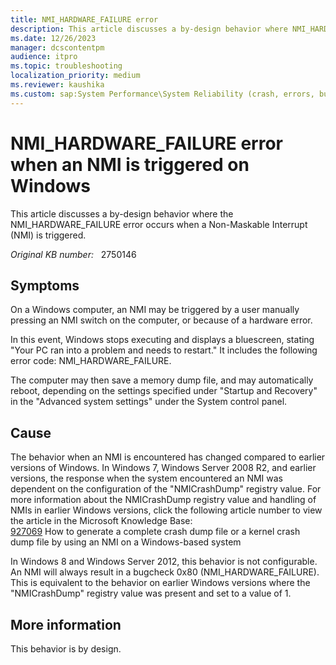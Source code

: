 ```yaml
---
title: NMI_HARDWARE_FAILURE error
description: This article discusses a by-design behavior where NMI_HARDWARE_FAILURE error occurs when an NMI is triggered.
ms.date: 12/26/2023
manager: dcscontentpm
audience: itpro
ms.topic: troubleshooting
localization_priority: medium
ms.reviewer: kaushika
ms.custom: sap:System Performance\System Reliability (crash, errors, bug check or Blue Screen, unexpected reboot), csstroubleshoot
---
```

# NMI_HARDWARE_FAILURE error when an NMI is triggered on Windows

This article discusses a by-design behavior where the NMI_HARDWARE_FAILURE error occurs when a Non-Maskable Interrupt (NMI) is triggered.

_Original KB number:_ &nbsp; 2750146

## Symptoms

On a Windows computer, an NMI may be triggered by a user manually pressing an NMI switch on the computer, or because of a hardware error.

In this event, Windows stops executing and displays a bluescreen, stating "Your PC ran into a problem and needs to restart." It includes the following error code: NMI_HARDWARE_FAILURE.

The computer may then save a memory dump file, and may automatically reboot, depending on the settings specified under "Startup and Recovery" in the "Advanced system settings" under the System control panel.

## Cause

The behavior when an NMI is encountered has changed compared to earlier versions of Windows. In Windows 7, Windows Server 2008 R2, and earlier versions, the response when the system encountered an NMI was dependent on the configuration of the "NMICrashDump" registry value.
For more information about the NMICrashDump registry value and handling of NMIs in earlier Windows versions, click the following article number to view the article in the Microsoft Knowledge Base:  
[927069](https://support.microsoft.com/kb/927069)  How to generate a complete crash dump file or a kernel crash dump file by using an NMI on a Windows-based system

In Windows 8 and Windows Server 2012, this behavior is not configurable. An NMI will always result in a bugcheck 0x80 (NMI_HARDWARE_FAILURE). This is equivalent to the behavior on earlier Windows versions where the "NMICrashDump" registry value was present and set to a value of 1.

## More information

This behavior is by design.
